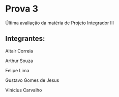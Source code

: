 # Prova 3
Última avaliação da matéria de Projeto Integrador III
## Integrantes:

Altair Correia

Arthur Souza

Felipe Lima

Gustavo Gomes de Jesus

Vinícius Carvalho